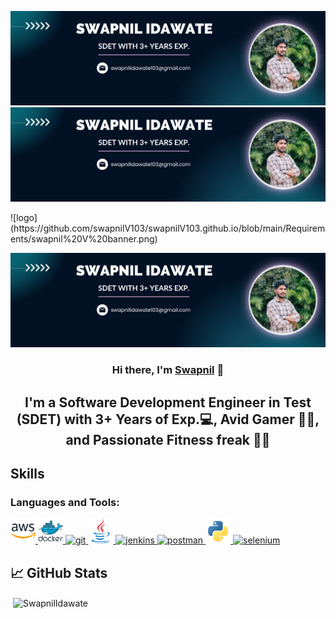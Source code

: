 <p align="center">
  <a href="https://www.linkedin.com/in/swapnil-idawate-vidhate-025270151/" target="_blank" rel="noreferrer">
    <img src="swapnilbanner.png">
  </a>
  <img src="https://github.com/swapnilV103/swapnilV103.github.io/blob/main/Requirements/swapnil%20V%20banner.png" alt="My banner">
</p>
![logo](https://github.com/swapnilV103/swapnilV103.github.io/blob/main/Requirements/swapnil%20V%20banner.png)

![Your Banner](swapnilbanner.png)


<h3 align="center">Hi there, I'm <a href="https://www.linkedin.com/in/swapnil-idawate-vidhate-025270151/" target="_blank" rel="noreferrer">Swapnil</a> 👋</h3>
<h2 align="center">I'm a Software Development Engineer in Test (SDET) with 3+ Years of Exp.💻, Avid Gamer 👨‍💻, and Passionate Fitness freak 🏋️‍♂️</h2>


## Skills

<h3 align="left">Languages and Tools:</h3>
<p align="left"> <a href="https://aws.amazon.com" target="_blank" rel="noreferrer"> <img src="https://raw.githubusercontent.com/devicons/devicon/master/icons/amazonwebservices/amazonwebservices-original-wordmark.svg" alt="aws" width="40" height="40"/> </a> <a href="https://www.docker.com/" target="_blank" rel="noreferrer"> <img src="https://raw.githubusercontent.com/devicons/devicon/master/icons/docker/docker-original-wordmark.svg" alt="docker" width="40" height="40"/> </a> <a href="https://git-scm.com/" target="_blank" rel="noreferrer"> <img src="https://www.vectorlogo.zone/logos/git-scm/git-scm-icon.svg" alt="git" width="40" height="40"/> </a> <a href="https://www.java.com" target="_blank" rel="noreferrer"> <img src="https://raw.githubusercontent.com/devicons/devicon/master/icons/java/java-original.svg" alt="java" width="40" height="40"/> </a> <a href="https://www.jenkins.io" target="_blank" rel="noreferrer"> <img src="https://www.vectorlogo.zone/logos/jenkins/jenkins-icon.svg" alt="jenkins" width="40" height="40"/> </a> <a href="https://postman.com" target="_blank" rel="noreferrer"> <img src="https://www.vectorlogo.zone/logos/getpostman/getpostman-icon.svg" alt="postman" width="40" height="40"/> </a> <a href="https://www.python.org" target="_blank" rel="noreferrer"> <img src="https://raw.githubusercontent.com/devicons/devicon/master/icons/python/python-original.svg" alt="python" width="40" height="40"/> </a> <a href="https://www.selenium.dev" target="_blank" rel="noreferrer"> <img src="https://raw.githubusercontent.com/detain/svg-logos/780f25886640cef088af994181646db2f6b1a3f8/svg/selenium-logo.svg" alt="selenium" width="40" height="40"/> </a> </p>


## 📈 GitHub Stats 

<p>&nbsp;<img align="center" src="https://github-readme-stats.vercel.app/api?username=swapnilV103&show_icons=true&locale=en" alt="SwapnilIdawate" /></p>
